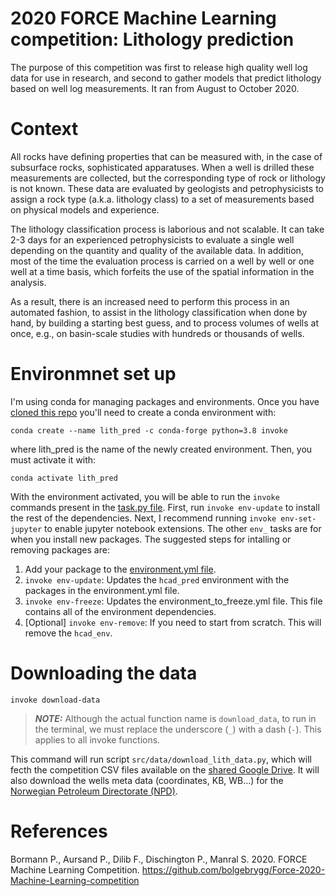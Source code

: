 # 2020 FORCE Machine Learning competition: Lithology prediction
The purpose of this competition was first to release high quality well log data for use in research, and second to gather models that predict lithology based on well log measurements. It ran from August to October 2020.


# Context
All rocks have defining properties that can be measured with, in the case of subsurface rocks, sophisticated apparatuses. When a well is drilled these measurements are collected, but the corresponding type of rock or lithology is not known.  These data are evaluated by geologists and petrophysicists to assign a rock type (a.k.a. lithology class) to a set of measurements based on physical models and experience.

The lithology classification process is laborious and not scalable. It can take 2-3 days for an experienced petrophysicists to evaluate a single well depending on the quantity and quality of the available data. In addition, most of the time the evaluation process is carried on a well by well or one well at a time basis, which forfeits the use of the spatial information in the analysis.

As a result, there is an increased need to perform this process in an automated fashion, to assist in the lithology classification when done by hand, by building a starting best guess, and to process volumes of wells at once, e.g., on basin-scale studies with hundreds or thousands of wells.


# Environmnet set up
I'm using conda for managing packages and environments. Once you have [cloned this repo](https://github.com/RafaelPinto/force_2020_lith.git) you'll need to create a conda environment with:

`conda create --name lith_pred -c conda-forge python=3.8 invoke`

where lith_pred is the name of the newly created environment. Then, you must activate it with:

`conda activate lith_pred`

With the environment activated, you will be able to run the `invoke` commands present in the [task.py file](tasks.py). First, run `invoke env-update` to install the rest of the dependencies. Next, I recommend running `invoke env-set-jupyter` to enable jupyter notebook extensions. The other `env_` tasks are for when you install new packages. The suggested steps for intalling or removing packages are:

1. Add your package to the [environment.yml file](environment.yml). 
2. `invoke env-update`: Updates the `hcad_pred` environment with the packages in the environment.yml file.
3. `invoke env-freeze`: Updates the environment_to_freeze.yml file. This file contains all of the environment dependencies.
4. [Optional] `invoke env-remove`: If you need to start from scratch. This will remove the `hcad_env`.


# Downloading the data
`invoke download-data`

> **_NOTE:_**  Although the actual function name is `download_data`, to run in the terminal, we must replace the underscore (`_`) with a dash (`-`). This applies to all invoke functions.

This command will run script `src/data/download_lith_data.py`, which will fecth the competition CSV files available on the [shared Google Drive](https://drive.google.com/drive/folders/1GIkjq4fwgwbiqVQxYwoJnOJWVobZ91pL). It will also download the wells meta data (coordinates, KB, WB...) for the [Norwegian Petroleum Directorate (NPD)](https://factpages.npd.no/en/wellbore/tableview/exploration/all).


# References
Bormann P., Aursand P., Dilib F., Dischington P., Manral S. 2020. FORCE Machine Learning Competition. https://github.com/bolgebrygg/Force-2020-Machine-Learning-competition